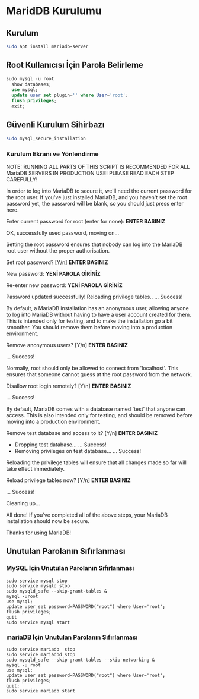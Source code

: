 # MaridDB Kurulumu

## Kurulum
```BASH
sudo apt install mariadb-server
```

## Root Kullanıcısı İçin Parola Belirleme

```SQL
sudo mysql -u root
  show databases;
  use mysql;
  update user set plugin='' where User='root';
  flush privileges;
  exit;
```


## Güvenli Kurulum Sihirbazı

```BASH
sudo mysql_secure_installation
```


### Kurulum Ekranı ve Yönlendirme

NOTE: RUNNING ALL PARTS OF THIS SCRIPT IS RECOMMENDED FOR ALL MariaDB
      SERVERS IN PRODUCTION USE!  PLEASE READ EACH STEP CAREFULLY!

In order to log into MariaDB to secure it, we'll need the current
password for the root user.  If you've just installed MariaDB, and
you haven't set the root password yet, the password will be blank,
so you should just press enter here.

Enter current password for root (enter for none): **ENTER BASINIZ**

OK, successfully used password, moving on...

Setting the root password ensures that nobody can log into the MariaDB
root user without the proper authorisation.

Set root password? [Y/n] **ENTER BASINIZ**

New password: **YENİ PAROLA GİRİNİZ**

Re-enter new password: **YENİ PAROLA GİRİNİZ**

Password updated successfully!
Reloading privilege tables..
 ... Success!


By default, a MariaDB installation has an anonymous user, allowing anyone
to log into MariaDB without having to have a user account created for
them.  This is intended only for testing, and to make the installation
go a bit smoother.  You should remove them before moving into a
production environment.

Remove anonymous users? [Y/n] **ENTER BASINIZ**

 ... Success!

Normally, root should only be allowed to connect from 'localhost'.  This
ensures that someone cannot guess at the root password from the network.

Disallow root login remotely? [Y/n] **ENTER BASINIZ**

... Success!

By default, MariaDB comes with a database named 'test' that anyone can
access.  This is also intended only for testing, and should be removed
before moving into a production environment.

Remove test database and access to it? [Y/n] **ENTER BASINIZ**

 - Dropping test database...
 ... Success!
 - Removing privileges on test database...
 ... Success!

Reloading the privilege tables will ensure that all changes made so far
will take effect immediately.

Reload privilege tables now? [Y/n] **ENTER BASINIZ**

 ... Success!

Cleaning up...

All done!  If you've completed all of the above steps, your MariaDB
installation should now be secure.

Thanks for using MariaDB!


## Unutulan Parolanın Sıfırlanması

### MySQL İçin Unutulan Parolanın Sıfırlanması
```
sudo service mysql stop
sudo service mysqld stop
sudo mysqld_safe --skip-grant-tables &
mysql -uroot
use mysql;
update user set password=PASSWORD("root") where User='root';
flush privileges;
quit
sudo service mysql start
```

### mariaDB İçin Unutulan Parolanın Sıfırlanması
```
sudo service mariadb  stop
sudo service mariadbd stop
sudo mysqld_safe --skip-grant-tables --skip-networking &
mysql -u root
use mysql;
update user set password=PASSWORD("root") where User='root';
flush privileges;
quit;
sudo service mariadb start
```
